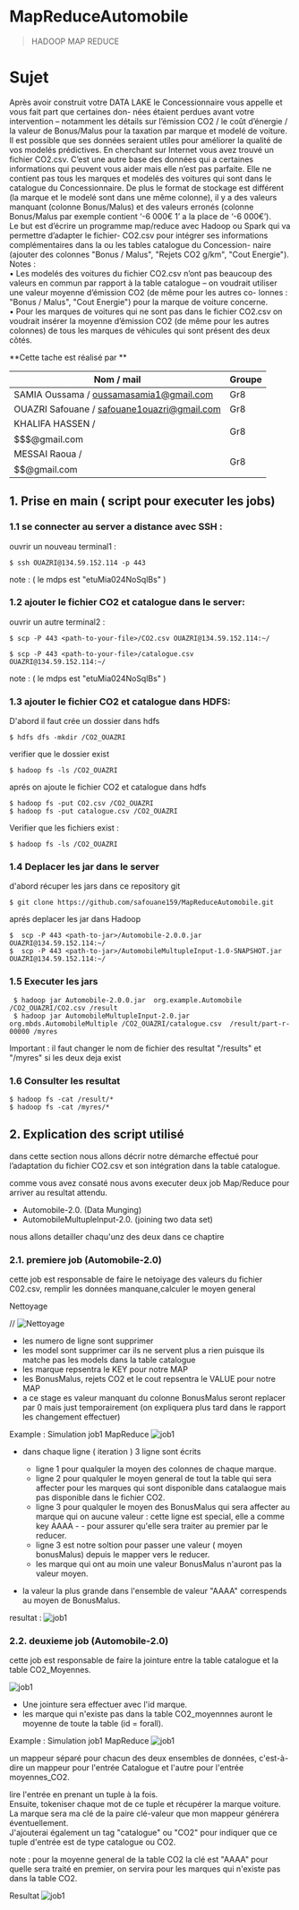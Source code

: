 # MapReduceAutomobile
>HADOOP MAP REDUCE


# Sujet 
Après avoir construit votre DATA LAKE le Concessionnaire vous appelle et vous fait part que certaines don- nées étaient perdues avant votre intervention – notamment les détails sur l’émission CO2 / le coût d’énergie / la valeur de Bonus/Malus pour la taxation par marque et modelé de voiture. <br />
Il est possible que ses données seraient utiles pour améliorer la qualité de vos modelés prédictives. En cherchant sur Internet vous avez trouvé un fichier CO2.csv. C’est une autre base des données qui a certaines informations qui peuvent vous aider mais elle n’est pas parfaite. Elle ne contient pas tous les marques et modelés des voitures qui sont dans le catalogue du Concessionnaire. De plus le format de stockage est différent (la marque et le modelé sont dans une même colonne), il y a des valeurs manquant (colonne Bonus/Malus) et des valeurs erronés (colonne Bonus/Malus par exemple contient ‘-6 000€ 1’ a la place de ‘-6 000€’). <br />
Le but est d’écrire un programme map/reduce avec Hadoop ou Spark qui va permettre d’adapter le fichier- CO2.csv pour intégrer ses informations complémentaires dans la ou les tables catalogue du Concession- naire (ajouter des colonnes "Bonus / Malus", "Rejets CO2 g/km", "Cout Energie").
Notes :<br />
• Les modelés des voitures du fichier CO2.csv n’ont pas beaucoup des valeurs en commun par rapport à la table catalogue – on voudrait utiliser une valeur moyenne d’émission CO2 (de même pour les autres co- lonnes : "Bonus / Malus", "Cout Energie") pour la marque de voiture concerne.<br />
• Pour les marques de voitures qui ne sont pas dans le fichier CO2.csv on voudrait insérer la moyenne d’émission CO2 (de même pour les autres colonnes) de tous les marques de véhicules qui sont présent des deux côtés.<br />


**Cette tache est réalisé par  **<br />

| **Nom / mail**                               |  **Groupe**        |
|----------------------------------------------|----------------------------|
| SAMIA Oussama / oussamasamia1@gmail.com      | Gr8                        |
| OUAZRI Safouane / safouane1ouazri@gmail.com  | Gr8                        |
| KHALIFA HASSEN / $$$$$$$@gmail.com           | Gr8                        |
| MESSAI Raoua / $$$$$$$$$$$$$$$$$$@gmail.com  | Gr8                        |



## 1. Prise en main ( script pour executer les jobs)

### 1.1 se connecter au server a distance avec SSH :

ouvrir un nouveau terminal1 :<br />

```shell
$ ssh OUAZRI@134.59.152.114 -p 443
```
note : ( le mdps est "etuMia024NoSqlBs" ) 


### 1.2 ajouter le fichier CO2  et catalogue dans le server:

ouvrir un autre terminal2 :
    
```shell
$ scp -P 443 <path-to-your-file>/CO2.csv OUAZRI@134.59.152.114:~/

$ scp -P 443 <path-to-your-file>/catalogue.csv OUAZRI@134.59.152.114:~/
```
note : ( le mdps est "etuMia024NoSqlBs" ) 


### 1.3 ajouter le fichier CO2  et catalogue dans HDFS:


D'abord il faut crée un dossier dans hdfs 

```shell
$ hdfs dfs -mkdir /CO2_OUAZRI
```
verifier que le dossier exist 

```shell
$ hadoop fs -ls /CO2_OUAZRI
```

aprés on ajoute le fichier CO2 et catalogue dans hdfs  

```shell
$ hadoop fs -put CO2.csv /CO2_OUAZRI
$ hadoop fs -put catalogue.csv /CO2_OUAZRI
```

Verifier que les fichiers exist : 

```shell
$ hadoop fs -ls /CO2_OUAZRI
```
### 1.4 Deplacer les jar dans le server 

d'abord récuper les jars dans ce repository git 


```shell
$ git clone https://github.com/safouane159/MapReduceAutomobile.git
```

aprés deplacer les jar dans Hadoop 

```shell
$  scp -P 443 <path-to-jar>/Automobile-2.0.0.jar  OUAZRI@134.59.152.114:~/
$  scp -P 443 <path-to-jar>/AutomobileMultupleInput-1.0-SNAPSHOT.jar OUAZRI@134.59.152.114:~/
```

### 1.5 Executer les jars


```shell
 $ hadoop jar Automobile-2.0.0.jar  org.example.Automobile /CO2_OUAZRI/CO2.csv /result
 $ hadoop jar AutomobileMultupleInput-2.0.jar  org.mbds.AutomobileMultiple /CO2_OUAZRI/catalogue.csv  /result/part-r-00000 /myres
```

Important : il faut changer le nom de fichier des resultat "/results" et "/myres" si les deux deja exist 

### 1.6 Consulter les resultat

```shell
$ hadoop fs -cat /result/*
$ hadoop fs -cat /myres/*
```



## 2. Explication des script utilisé

dans cette section nous allons décrir notre démarche effectué pour l’adaptation du fichier CO2.csv et son intégration dans la table catalogue.


comme vous avez consaté nous avons executer deux job Map/Reduce pour arriver au resultat attendu.

  - Automobile-2.0. (Data Munging)
  - AutomobileMultupleInput-2.0. (joining two data set)

nous allons detailler chaqu'unz des deux dans ce chaptire


### 2.1. premiere job (Automobile-2.0)

cette job est responsable de faire le netoiyage des valeurs du fichier C02.csv, remplir les données manquane,calculer le moyen general 


Nettoyage

// ![Nettoyage](/images/A22.jpeg)

- les numero de ligne sont supprimer 
- les model sont supprimer car ils ne servent plus a rien puisque ils matche pas les models dans la table catalogue 
- les marque repsentra le KEY pour notre MAP 
- les BonusMalus, rejets CO2 et le cout repsentra le VALUE pour notre MAP
- a ce stage es valeur manquant du colonne BonusMalus seront replacer par 0 mais just temporairement (on expliquera plus tard dans le rapport les changement effectuer)



Example : Simulation job1 MapReduce
 ![job1](/images/A23.jpeg)

- dans chaque ligne ( iteration ) 3 ligne sont écrits<br />
    -  ligne 1 pour qualquler la moyen des colonnes de chaque marque. <br />
    -  ligne 2 pour qualquler le moyen general de tout la table qui sera affecter pour les marques qui sont disponible dans catalaogue mais pas disponible dans le fichier CO2. <br />
    -  ligne 3 pour qualquler le moyen des BonusMalus qui sera affecter au marque qui on aucune valeur : cette ligne est special, elle a comme key AAAA - - pour assurer qu'elle sera traiter au premier par le reducer. <br />
    - ligne 3 est notre soltion pour passer une valeur ( moyen bonusMalus) depuis le mapper vers le reducer. <br />
    - les marque qui ont au moin une valeur BonusMalus n'auront pas la valeur moyen. <br />

- la valeur la plus grande dans l'ensemble de valeur "AAAA" correspends au moyen de BonusMalus. <br />
      
resultat : 
 ![job1](/images/z22.png)

      
### 2.2. deuxieme job (Automobile-2.0)

cette job est responsable de faire la jointure entre la table catalogue et la table CO2_Moyennes.

 ![job1](/images/b22.jpeg)


- Une jointure sera effectuer avec l'id marque.
- les marque qui n'existe pas dans  la table CO2_moyennnes auront le moyenne de toute la table (id = forall).<br />



Example : Simulation job1 MapReduce
 ![job1](/images/b23.jpeg)

un mappeur séparé pour chacun des deux ensembles de données, c'est-à-dire un mappeur pour l'entrée Catalogue et l'autre pour l'entrée moyennes_CO2. <br />

lire l'entrée en prenant un tuple à la fois. <br />
Ensuite, tokeniser chaque mot de ce tuple et récupérer la marque voiture. <br />
La marque sera ma clé de la paire clé-valeur que mon mappeur générera éventuellement. <br />
J'ajouterai également un tag "catalogue" ou "CO2" pour indiquer que ce tuple d'entrée est de type catalogue ou CO2. <br />

note : pour la moyenne general de la table CO2 la clé est "AAAA" pour quelle sera traité en premier, on servira pour les marques qui n'existe pas dans la table CO2. <br />


Resultat 
 ![job1](/images/z23.jpeg)

